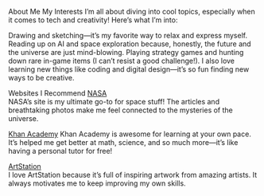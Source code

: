About Me
My Interests
I’m all about diving into cool topics, especially when it comes to tech and creativity! Here’s what I’m into:

Drawing and sketching—it’s my favorite way to relax and express myself.
Reading up on AI and space exploration because, honestly, the future and the universe are just mind-blowing.
Playing strategy games and hunting down rare in-game items (I can’t resist a good challenge!).
I also love learning new things like coding and digital design—it’s so fun finding new ways to be creative.

Websites I Recommend
[NASA](https://www.nasa.gov)  
NASA’s site is my ultimate go-to for space stuff! The articles and breathtaking photos make me feel connected to the mysteries of the universe.

[Khan Academy](https://www.khanacademy.org)
Khan Academy is awesome for learning at your own pace. It’s helped me get better at math, science, and so much more—it’s like having a personal tutor for free!

 [ArtStation](https://www.artstation.com)  
I love ArtStation because it’s full of inspiring artwork from amazing artists. It always motivates me to keep improving my own skills.
